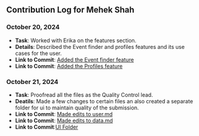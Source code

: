 ## Contribution Log for Mehek Shah

### October 20, 2024
- **Task**: Worked with Erika on the features section.
- **Details**: Described the Event finder and profiles features and its use cases for the user.
- **Link to Commit**: [Added the Event finder feature](https://github.com/sophiatangg/CS326Team26/pull/3/commits/b92b093b73953f787e0afa2057a839adb64b2d3e)
- **Link to Commit**: [Added the Profiles feature](https://github.com/sophiatangg/CS326Team26/pull/3/commits/6652969530605371187b4d3647ae5a4552557d23)

### October 21, 2024
- **Task**: Proofread all the files as the Quality Control lead.
- **Deatils**: Made a few changes to certain files an also created a separate folder for ui to maintain quality of the submission.
- **Link to Commit**: [Made edits to user.md](https://github.com/sophiatangg/CS326Team26/commit/2e23a7385c2b8e7e90ed5caadd85197adf84a2ee)
- **Link to Commit**: [Made edits to data.md](https://github.com/sophiatangg/CS326Team26/pull/10/commits/73125b3af62f981cbcff168ed414e53bf1061f19)
- **Link to Commit**:[UI Folder](https://github.com/sophiatangg/CS326Team26/commit/0e41ddac1d528d5b3089ee155c905c4ec83c42e4)

